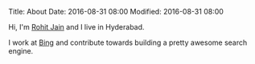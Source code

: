 Title: About
Date: 2016-08-31 08:00
Modified: 2016-08-31 08:00

Hi, I'm [Rohit Jain](http://rohitja.in) and I live in Hyderabad.

I work at [Bing](https://bing.com) and contribute towards building a pretty awesome search engine.
